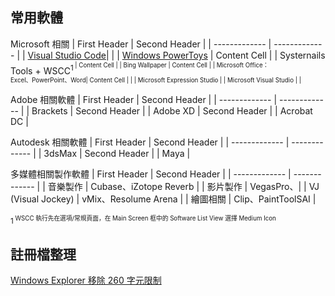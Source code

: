## 常用軟體

Microsoft 相關
| First Header  | Second Header |
| ------------- | ------------- |
| [Visual Studio Code](https://code.visualstudio.com/download)|   |
| [Windows PowerToys](https://github.com/microsoft/PowerToys/releases/)  | Content Cell  |
| Systernails Tools + WSCC<SUP>1<SUP>  | Content Cell  |
| Bing Wallpaper | Content Cell  |
| Microsoft Office：<br>Excel、PowerPoint、Word| Content Cell  | |
| Microsoft Expression Studio  |
| Microsoft Visual Studio  | |

Adobe 相關軟體
| First Header  | Second Header |
| ------------- | ------------- |
| Brackets | Second Header |
| Adobe XD | Second Header |
| Acrobat DC |

Autodesk 相關軟體
| First Header  | Second Header |
| ------------- | ------------- |
| 3dsMax | Second Header |
| Maya  |

多媒體相關製作軟體
| First Header  | Second Header |
| ------------- | ------------- |
| 音樂製作 | Cubase、iZotope Reverb |
| 影片製作  | VegasPro、|
| VJ (Visual Jockey) | vMix、Resolume Arena |
| 繪圖相關 | Clip、PaintToolSAI |



<SUP>1<SUP> WSCC 執行先在選項/常規頁面，在 Main Screen 框中的 Software List View 選擇 Medium Icon 
  
  

## 註冊檔整理

[Windows Explorer 移除 260 字元限制](https://raw.githubusercontent.com/jafeeye/Windows-Optimization/main/Remove%20260%20Character%20Path%20Limit.reg)
